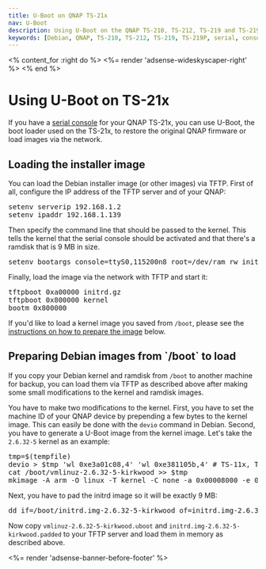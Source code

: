 ```yaml
---
title: U-Boot on QNAP TS-21x
nav: U-Boot
description: Using U-Boot on the QNAP TS-210, TS-212, TS-219 and TS-219P
keywords: [Debian, QNAP, TS-210, TS-212, TS-219, TS-219P, serial, console, uboot, U-Boot]
---
```


<% content_for :right do %>
<%= render 'adsense-wideskyscaper-right' %>
<% end %>

<h1>Using U-Boot on TS-21x</h1>

If you have a <a href = "../serial">serial console</a> for your QNAP
TS-21x, you can use U-Boot, the boot loader used on the TS-21x, to restore
the original QNAP firmware or load images via the network.

<h2><a id = "load">Loading the installer image</a></h2>

You can load the Debian installer image (or other images) via TFTP.  First
of all, configure the IP address of the TFTP server and of your QNAP:

<div class="code">
<pre>
setenv serverip 192.168.1.2
setenv ipaddr 192.168.1.139
</pre>
</div>

Then specify the command line that should be passed to the kernel.  This
tells the kernel that the serial console should be activated and that
there's a ramdisk that is 9 MB in size.

<div class="code">
<pre>
setenv bootargs console=ttyS0,115200n8 root=/dev/ram rw initrd=0xa00000,0x8fffff
</pre>
</div>

Finally, load the image via the network with TFTP and start it:

<div class="code">
<pre>
tftpboot 0xa00000 initrd.gz
tftpboot 0x800000 kernel
bootm 0x800000
</pre>
</div>

If you'd like to load a kernel image you saved from `/boot`, please see the
<a href = "#prepare">instructions on how to prepare the image</a> below.

<h2><a id = "prepare">Preparing Debian images from `/boot` to load</a></h2>

If you copy your Debian kernel and ramdisk from `/boot` to another machine
for backup, you can load them via TFTP as described above after making some
small modifications to the kernel and ramdisk images.

You have to make two modifications to the kernel.  First, you have to set
the machine ID of your QNAP device by prepending a few bytes to the kernel
image.  This can easily be done with the `devio` command in Debian.
Second, you have to generate a U-Boot image from the kernel image.  Let's
take the `2.6.32-5` kernel as an example:

<div class="code">
<pre>
tmp=$(tempfile)
devio &gt; $tmp 'wl 0xe3a01c08,4' 'wl 0xe381105b,4' # TS-11x, TS-21x and TS-219P
cat /boot/vmlinuz-2.6.32-5-kirkwood &gt;&gt; $tmp
mkimage -A arm -O linux -T kernel -C none -a 0x00008000 -e 0x00008000 -d $tmp vmlinuz-2.6.32-5-kirkwood.uboot
</pre>
</div>

Next, you have to pad the initrd image so it will be exactly 9 MB:

<div class="code">
<pre>
dd if=/boot/initrd.img-2.6.32-5-kirkwood of=initrd.img-2.6.32-5-kirkwood.padded ibs=9437184 conv=sync
</pre>
</div>

Now copy `vmlinuz-2.6.32-5-kirkwood.uboot` and
`initrd.img-2.6.32-5-kirkwood.padded` to your TFTP server and load them in
memory as described above.

<div class="bbf">
<%= render 'adsense-banner-before-footer' %>
</div>

